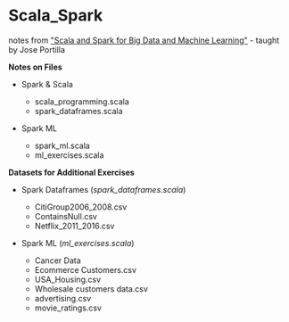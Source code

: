# Scala_Spark

notes from ["Scala and Spark for Big Data and Machine Learning"](https://www.udemy.com/course/scala-and-spark-for-big-data-and-machine-learning/?utm_source=adwords&utm_medium=udemyads&utm_campaign=DataScience_v.PROF_la.EN_cc.US_ti.5336&utm_content=deal4584&utm_term=_._ag_83329489194_._ad_420694847720_._kw__._de_c_._dm__._pl__._ti_dsa-774930040969_._li_9007594_._pd__._&matchtype=b&gclid=CjwKCAjw4KD0BRBUEiwA7MFNTXz_XVtfgGc34OcZ5rDI1TyfTWBVEb5BtoUHSWEmZJTiO620-Xq8UBoCZFgQAvD_BwE) - taught by Jose Portilla

<b>Notes on Files</b>
* Spark & Scala
  * scala_programming.scala
  * spark_dataframes.scala

* Spark ML
  * spark_ml.scala
  * ml_exercises.scala
  
<b>Datasets for Additional Exercises</b>
* Spark Dataframes (<i>spark_dataframes.scala</i>)
  * CitiGroup2006_2008.csv
  * ContainsNull.csv
  * Netflix_2011_2016.csv
  
* Spark ML (<i>ml_exercises.scala</i>)
  * Cancer Data
  * Ecommerce Customers.csv
  * USA_Housing.csv
  * Wholesale customers data.csv
  * advertising.csv
  * movie_ratings.csv
